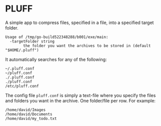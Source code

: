 # PLUFF
A simple app to compress files, specified in a file, into a specified target folder.

```
Usage of /tmp/go-build522348288/b001/exe/main:
  -targetFolder string
        the folder you want the archives to be stored in (default "$HOME/.pluff")
```

It automatically searches for any of the following:
```
~/.pluff.conf
~/pluff.conf
./.pluff.conf
./pluff.conf
/etc/pluff.conf
```

The config file `pluff.conf` is simply a text-file where you specify the files and folders you want in the archive. One folder/file per row.
For example:
```
/home/david/Images
/home/david/Documents
/home/david/my_todo.txt
```